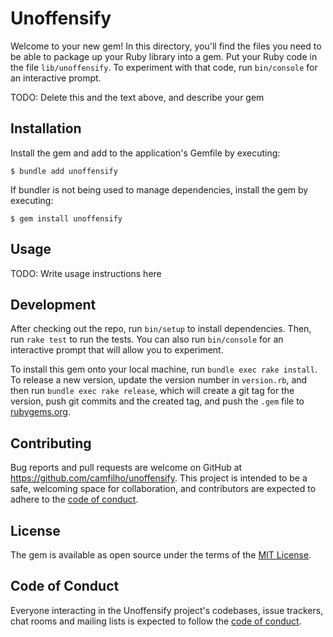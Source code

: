 # Unoffensify

Welcome to your new gem! In this directory, you'll find the files you need to be able to package up your Ruby library into a gem. Put your Ruby code in the file `lib/unoffensify`. To experiment with that code, run `bin/console` for an interactive prompt.

TODO: Delete this and the text above, and describe your gem

## Installation

Install the gem and add to the application's Gemfile by executing:

    $ bundle add unoffensify

If bundler is not being used to manage dependencies, install the gem by executing:

    $ gem install unoffensify

## Usage

TODO: Write usage instructions here

## Development

After checking out the repo, run `bin/setup` to install dependencies. Then, run `rake test` to run the tests. You can also run `bin/console` for an interactive prompt that will allow you to experiment.

To install this gem onto your local machine, run `bundle exec rake install`. To release a new version, update the version number in `version.rb`, and then run `bundle exec rake release`, which will create a git tag for the version, push git commits and the created tag, and push the `.gem` file to [rubygems.org](https://rubygems.org).

## Contributing

Bug reports and pull requests are welcome on GitHub at https://github.com/camfilho/unoffensify. This project is intended to be a safe, welcoming space for collaboration, and contributors are expected to adhere to the [code of conduct](https://github.com/camfilho/unoffensify/blob/main/CODE_OF_CONDUCT.md).

## License

The gem is available as open source under the terms of the [MIT License](https://opensource.org/licenses/MIT).

## Code of Conduct

Everyone interacting in the Unoffensify project's codebases, issue trackers, chat rooms and mailing lists is expected to follow the [code of conduct](https://github.com/camfilho/unoffensify/blob/main/CODE_OF_CONDUCT.md).
